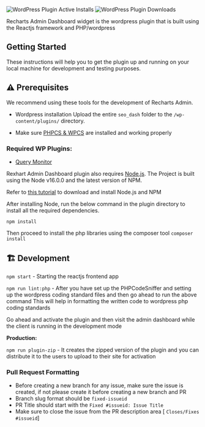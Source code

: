 ![WordPress Plugin Active Installs](https://img.shields.io/wordpress/plugin/installs/seo-by-rank-math?color=%234098d7&style=for-the-badge) ![WordPress Plugin Downloads](https://img.shields.io/wordpress/plugin/dt/seo-by-rank-math?color=%234098d7&style=for-the-badge)

Recharts Admin Dashboard widget is the wordpress plugin that is built using the Reactjs 
framework and PHP/wordpress

## Getting Started

These instructions will help you to get the plugin up and running on your local machine for development and testing purposes.

## ⚠️ Prerequisites

We recommend using these tools for the development of Recharts Admin.

- Wordpress installation
 Upload the entire `seo_dash` folder to the `/wp-content/plugins/` directory.

- Make sure [PHPCS & WPCS](https://rajaamanullah.com/how-to-install-wordpress-coding-standards/) are installed and working properly

### Required WP Plugins:
- [Query Monitor](https://wordpress.org/plugins/query-monitor/)

Rexhart Admin Dashboard plugin also requires [Node.js](https://nodejs.org/). The Project is built using the Node v16.0.0 and the latest version of NPM.

Refer to [this tutorial](https://docs.npmjs.com/downloading-and-installing-node-js-and-npm) to download and install Node.js and NPM

After installing Node, run the below command in the plugin directory to install all the required dependencies.

`npm install `

Then proceed to install the php libraries using the composer tool
`composer install `

## 🏗️ Development
`npm start` - Starting the reactjs frontend app

`npm run lint:php` - After you have set up the PHPCodeSniffer and setting up the wordpress 
coding standard files and then go ahead to run the above command
This will help in formatting the written code to wordpress php coding standards

Go ahead and activate the plugin and then visit the admin dashboard while the client 
is running in the development mode

**Production:**

`npm run plugin-zip` - It creates the zipped version of the plugin and you can distribute it to the users to upload to their site for activation


### Pull Request Formatting
 - Before creating a new branch for any issue, make sure the issue is created, if not please create it before creating a new branch and PR
 - Branch slug format should be `fixed-issueid`
 - PR Title should start with the `Fixed #issueid: Issue Title`
 - Make sure to close the issue from the PR description area [ `Closes/Fixes #issueid`]
